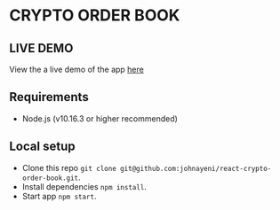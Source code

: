 # CRYPTO ORDER BOOK

## LIVE DEMO

View the a live demo of the app [here](https://crypto-order-book.netlify.com)

## Requirements

- Node.js (v10.16.3 or higher recommended)

## Local setup

- Clone this repo `git clone git@github.com:johnayeni/react-crypto-order-book.git`.
- Install dependencies `npm install`.
- Start app `npm start`.
